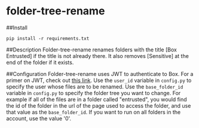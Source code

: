 # folder-tree-rename

##Install
```
pip install -r requirements.txt
```

##Description
Folder-tree-rename renames folders with the title [Box Entrusted] if the title is not already there. It also removes [Sensitive] at the end of the folder if it exists.

##Configuration
Folder-tree-rename uses JWT to authenticate to Box. For a primer on JWT, check out <a href="https://github.com/box-community/jwt-app-primer">this link</a>. Use the `user_id` variable in `config.py` to specify the user whose files are to be renamed. Use the `base_folder_id` variable in `config.py` to specify the folder tree you want to change. For example if all of the files are in a folder called "entrusted", you would find the id of the folder in the url of the page used to access the folder, and use that value as the `base_folder_id`. If you want to run on all folders in the account, use the value '0'.